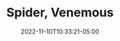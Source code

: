 ---
title: Spider, Venemous
date: 2022-11-10T10:33:21-05:00
draft: false
layout: national_monster_card
monster_manual: basic

Name: Spider, Venemous
Body_points: '15'
Strength_bonus: '2'
threshold: '0'
rips_from: Immune
Descriptive Phrase: Giant Spider with driping fangs
Type: Arachnoid
APL: '6'
Movement: Wandering
Inteligence: Animal
Society: Solitary
Motivation: Capture Food Sources
armor: None
offensive_abilities: 'Carrier Attack: Nausea Paralysis Poison x4  Duration of Nausea:
  10 Minutes Duration of Paralysis: 10 Minutes'
defensive_abilities: ''
vulnerabilities: ''
spells: None
pyramid: None
rec_treasure: ''
notes: Immune to Pin/Bind/Web
weapon_use: None
claws: 'Short/Long '
base_damage_call: Small Weapon - 2 Nausea Short/Longsword - 3 Nausea
'': ''
at_death: Remains
healed_by: Healing
immune_to: Poison, Binding
Protectives: None to Start
Zone: B
---